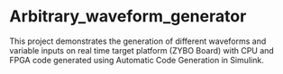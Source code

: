 # Arbitrary_waveform_generator
This project demonstrates the generation of different waveforms and variable inputs on real time target platform (ZYBO Board) with CPU and FPGA code generated using Automatic Code Generation in Simulink.
